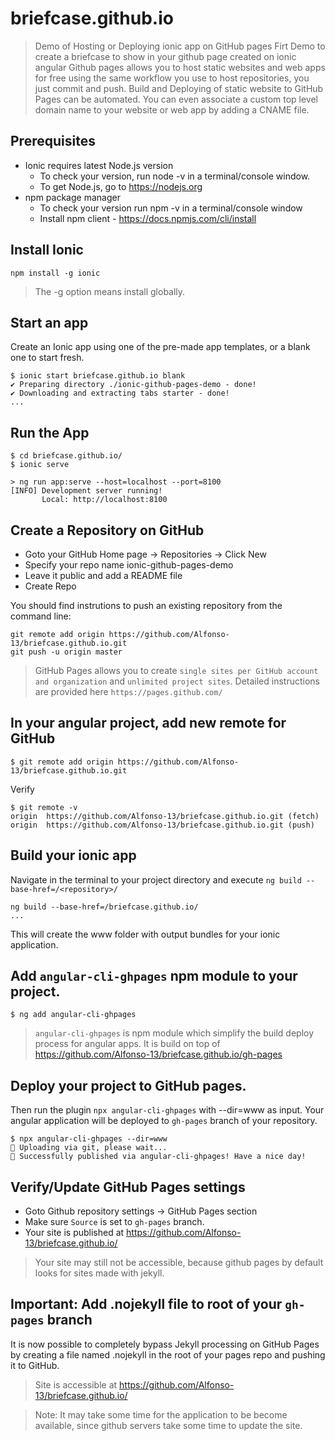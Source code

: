 # briefcase.github.io
> Demo of Hosting or Deploying ionic app on GitHub pages
> Firt Demo to create a briefcase to show in your github page created on ionic angular
> Github pages allows you to host static websites and web apps for free using the same workflow you use to host repositories, you just commit and push. Build and Deploying of static website to GitHub Pages can be automated. You can even associate a custom top level domain name to your website or web app by adding a CNAME file.

## Prerequisites

- Ionic requires latest Node.js version
  - To check your version, run node -v in a terminal/console window.
  - To get Node.js, go to https://nodejs.org
- npm package manager
  - To check your version run npm -v in a terminal/console window
  - Install npm client - https://docs.npmjs.com/cli/install
  
## Install Ionic

```
npm install -g ionic
```
> The -g option means install globally.

## Start an app

Create an Ionic app using one of the pre-made app templates, or a blank one to start fresh. 

```
$ ionic start briefcase.github.io blank
✔ Preparing directory ./ionic-github-pages-demo - done!
✔ Downloading and extracting tabs starter - done!
...
```

## Run the App

```
$ cd briefcase.github.io/
$ ionic serve

> ng run app:serve --host=localhost --port=8100
[INFO] Development server running!
       Local: http://localhost:8100
```

## Create a Repository on GitHub

- Goto your GitHub Home page -> Repositories -> Click New
- Specify your repo name ionic-github-pages-demo
- Leave it public and add a README file
- Create Repo

You should find instrutions to push an existing repository from the command line:

```
git remote add origin https://github.com/Alfonso-13/briefcase.github.io.git
git push -u origin master
```
> GitHub Pages allows you to create `single sites per GitHub account and organization` and `unlimited project sites`. Detailed instructions are provided here `https://pages.github.com/`

## In your angular project, add new remote for GitHub

```
$ git remote add origin https://github.com/Alfonso-13/briefcase.github.io.git
```
Verify

```
$ git remote -v
origin	https://github.com/Alfonso-13/briefcase.github.io.git (fetch)
origin	https://github.com/Alfonso-13/briefcase.github.io.git (push)
```

## Build your ionic app
Navigate in the terminal to your project directory and execute `ng build --base-href=/<repository>/`

```
ng build --base-href=/briefcase.github.io/
...
```
This will create the www folder with output bundles for your ionic application.

## Add `angular-cli-ghpages` npm module to your project.

```
$ ng add angular-cli-ghpages
```

> `angular-cli-ghpages` is npm module which simplify the build deploy process for angular apps. It is build on top of https://github.com/Alfonso-13/briefcase.github.io/gh-pages

## Deploy your project to GitHub pages.

Then run the plugin `npx angular-cli-ghpages` with --dir=www as input. Your angular application will be deployed to `gh-pages` branch of your repository.

```
$ npx angular-cli-ghpages --dir=www
🚀 Uploading via git, please wait...
🌟 Successfully published via angular-cli-ghpages! Have a nice day!

```

## Verify/Update GitHub Pages settings

- Goto Github repository settings -> GitHub Pages section
- Make sure `Source` is set to `gh-pages` branch. 
- Your site is published at https://github.com/Alfonso-13/briefcase.github.io/

> Your site may still not be accessible, because github pages by default looks for sites made with jekyll.

## **Important:** Add .nojekyll file to root of your `gh-pages` branch

It is now possible to completely bypass Jekyll processing on GitHub Pages by creating a file named .nojekyll in the root of your pages repo and pushing it to GitHub.

> Site is accessible at https://github.com/Alfonso-13/briefcase.github.io/

> Note: It may take some time for the application to be become available, since github servers take some time to update the site.


